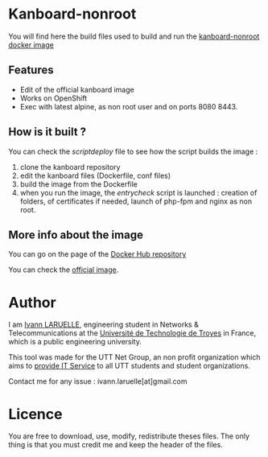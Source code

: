 # Kanboard-nonroot

You will find here the build files used to build and run the [kanboard-nonroot docker image](https://hub.docker.com/repository/docker/larueli/kanboard-nonroot)

## Features

* Edit of the official kanboard image
* Works on OpenShift
* Exec with latest alpine, as non root user and on ports 8080 8443.

## How is it built ?

You can check the *scriptdeploy* file to see how the script builds the image :

1. clone the kanboard repository
2. edit the kanboard files (Dockerfile, conf files)
3. build the image from the Dockerfile
4. when you run the image, the *entrycheck* script is launched : creation of folders, of certificates if needed, launch of php-fpm and nginx as non root.

## More info about the image

You can go on the page of the [Docker Hub repository](https://hub.docker.com/repository/docker/larueli/kanboard-nonroot)

You can check the [official image](https://hub.docker.com/r/kanboard/kanboard).

# Author

I am [Ivann LARUELLE](https://www.linkedin.com/in/ilaruelle/), engineering student in Networks & Telecommunications at the [Université de Technologie de Troyes](https://www.utt.fr/) in France, which is a public engineering university.

This tool was made for the UTT Net Group, an non profit organization which aims to [provide IT Service](https://ung.utt.fr/tech/sia) to all UTT students and student organizations.

Contact me for any issue : ivann.laruelle[at]gmail.com

# Licence

You are free to download, use, modify, redistribute theses files. The only thing is that you must credit me and keep the header of the files.
